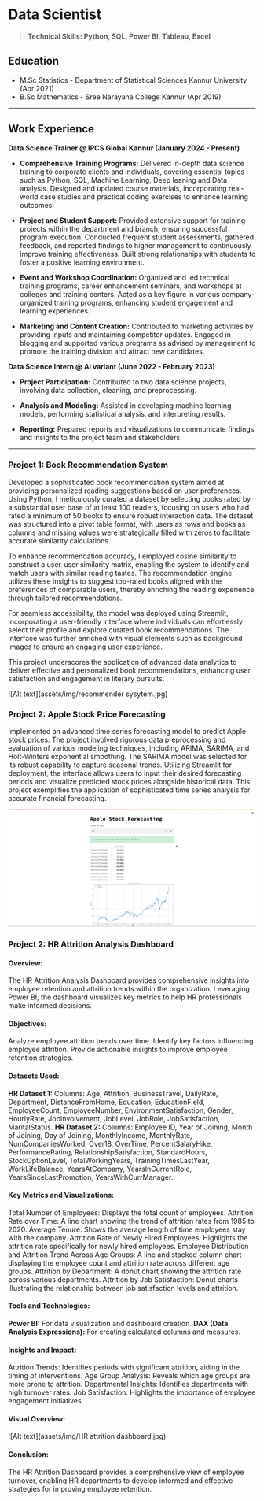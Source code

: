 # Data Scientist

> __Technical Skills: Python, SQL, Power BI, Tableau, Excel__

## Education
- M.Sc Statistics - Department of Statistical Sciences
                     Kannur University (Apr 2021)
- B.Sc Mathematics - Sree Narayana College Kannur (Apr 2019)


***

## Work Experience

**Data Science Trainer @ IPCS Global Kannur (January 2024 - Present)**
- **Comprehensive Training Programs:** Delivered in-depth data science training to corporate clients and individuals, covering essential topics such as Python, SQL, Machine Learning, Deep leaning and Data analysis. Designed and updated course materials, incorporating real-world case studies and practical coding exercises to enhance learning outcomes.


- **Project and Student Support:** Provided extensive support for training projects within the department and branch, ensuring successful program execution. Conducted frequent student assessments, gathered feedback, and reported findings to higher management to continuously improve training effectiveness. Built strong relationships with students to foster a positive learning environment.

  
- **Event and Workshop Coordination:** Organized and led technical training programs, career enhancement seminars, and workshops at colleges and training centers. Acted as a key figure in various company-organized training programs, enhancing student engagement and learning experiences.

  
- **Marketing and Content Creation:** Contributed to marketing activities by providing inputs and maintaining competitor updates. Engaged in blogging and supported various programs as advised by management to promote the training division and attract new candidates.

**Data Science Intern @ Ai variant (June 2022 - February 2023)**
- **Project Participation:** Contributed to two data science projects, involving data collection, cleaning, and preprocessing.

  
- **Analysis and Modeling:** Assisted in developing machine learning models, performing statistical analysis, and interpreting results.

  
- **Reporting:** Prepared reports and visualizations to communicate findings and insights to the project team and stakeholders.
  

***

### Project 1: Book Recommendation System
Developed a sophisticated book recommendation system aimed at providing personalized reading suggestions based on user preferences. Using Python, I meticulously curated a dataset by selecting books rated by a substantial user base of at least 100 readers, focusing on users who had rated a minimum of 50 books to ensure robust interaction data. The dataset was structured into a pivot table format, with users as rows and books as columns and missing values were strategically filled with zeros to facilitate accurate similarity calculations.

To enhance recommendation accuracy, I employed cosine similarity to construct a user-user similarity matrix, enabling the system to identify and match users with similar reading tastes. The recommendation engine utilizes these insights to suggest top-rated books aligned with the preferences of comparable users, thereby enriching the reading experience through tailored recommendations.

For seamless accessibility, the model was deployed using Streamlit, incorporating a user-friendly interface where individuals can effortlessly select their profile and explore curated book recommendations. The interface was further enriched with visual elements such as background images to ensure an engaging user experience.

This project underscores the application of advanced data analytics to deliver effective and personalized book recommendations, enhancing user satisfaction and engagement in literary pursuits.

![Alt text](assets/img/recommender sysytem.jpg)

### Project 2: Apple Stock Price Forecasting
Implemented an advanced time series forecasting model to predict Apple stock prices. The project involved rigorous data preprocessing and evaluation of various modeling techniques, including ARIMA, SARIMA, and Holt-Winters exponential smoothing. The SARIMA model was selected for its robust capability to capture seasonal trends. Utilizing Streamlit for deployment, the interface allows users to input their desired forecasting periods and visualize predicted stock prices alongside historical data. This project exemplifies the application of sophisticated time series analysis for accurate financial forecasting.

![Alt text](assets/img/forecast.jpg)

### Project 2: HR Attrition Analysis Dashboard
#### Overview:
The HR Attrition Analysis Dashboard provides comprehensive insights into employee retention and attrition trends within the organization. Leveraging Power BI, the dashboard visualizes key metrics to help HR professionals make informed decisions.

#### Objectives:

Analyze employee attrition trends over time.
Identify key factors influencing employee attrition.
Provide actionable insights to improve employee retention strategies.
#### Datasets Used:

__HR Dataset 1:__
Columns: Age, Attrition, BusinessTravel, DailyRate, Department, DistanceFromHome, Education, EducationField, EmployeeCount, EmployeeNumber, EnvironmentSatisfaction, Gender, HourlyRate, JobInvolvement, JobLevel, JobRole, JobSatisfaction, MaritalStatus.
__HR Dataset 2:__
Columns: Employee ID, Year of Joining, Month of Joining, Day of Joining, MonthlyIncome, MonthlyRate, NumCompaniesWorked, Over18, OverTime, PercentSalaryHike, PerformanceRating, RelationshipSatisfaction, StandardHours, StockOptionLevel, TotalWorkingYears, TrainingTimesLastYear, WorkLifeBalance, YearsAtCompany, YearsInCurrentRole, YearsSinceLastPromotion, YearsWithCurrManager.
#### Key Metrics and Visualizations:

Total Number of Employees: Displays the total count of employees.
Attrition Rate over Time: A line chart showing the trend of attrition rates from 1985 to 2020.
Average Tenure: Shows the average length of time employees stay with the company.
Attrition Rate of Newly Hired Employees: Highlights the attrition rate specifically for newly hired employees.
Employee Distribution and Attrition Trend Across Age Groups: A line and stacked column chart displaying the employee count and attrition rate across different age groups.
Attrition by Department: A donut chart showing the attrition rate across various departments.
Attrition by Job Satisfaction: Donut charts illustrating the relationship between job satisfaction levels and attrition.
#### Tools and Technologies:

__Power BI:__ For data visualization and dashboard creation.
__DAX (Data Analysis Expressions):__ For creating calculated columns and measures.
#### Insights and Impact:

Attrition Trends: Identifies periods with significant attrition, aiding in the timing of interventions.
Age Group Analysis: Reveals which age groups are more prone to attrition.
Departmental Insights: Identifies departments with high turnover rates.
Job Satisfaction: Highlights the importance of employee engagement initiatives.
#### Visual Overview:
![Alt text](assets/img/HR attrition dashboard.jpg)

#### Conclusion:
The HR Attrition Dashboard provides a comprehensive view of employee turnover, enabling HR departments to develop informed and effective strategies for improving employee retention.


